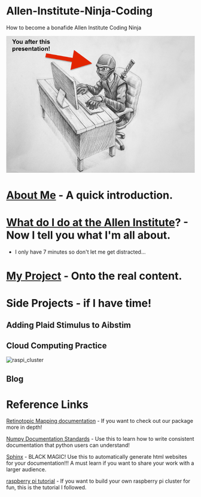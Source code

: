 # Allen-Institute-Ninja-Coding
How to become a bonafide Allen Institute Coding Ninja

![coding ninja](images/coding_ninja.png)




# [About Me](AboutMe.md) - A quick introduction.



# [What do I do at the Allen Institute](WhatIDo.md)? - Now I tell you what I'm all about.

- I only have 7 minutes so don't let me get distracted...

# [My Project](https://github.com/jhyearsley/retinotopic_mapping/tree/dev) - Onto the real content.


# Side Projects - if I have time!

## Adding Plaid Stimulus to Aibstim

## Cloud Computing Practice
![raspi_cluster](images/raspi_all.png)

## Blog




# Reference Links


[Retinotopic Mapping documentation](
http://retinotopic-mapping.readthedocs.io/en/latest/) - If you want to check
out our package more in depth!

[Numpy Documentation Standards](
https://github.com/numpy/numpy/blob/master/doc/HOWTO_DOCUMENT.rst.txt) -
Use this to learn how to write consistent documentation
that python users can understand!

[Sphinx](http://www.sphinx-doc.org/en/stable/index.html) - BLACK MAGIC!
Use this to automatically generate html websites for your documentation!!! 
A must learn if you want to share your work with a larger audience.

[raspberry pi tutorial](http://makezine.com/projects/build-a-compact-4-node-raspberry-pi-cluster/) -
If you want to build your own raspberry pi cluster for fun, this is the tutorial I followed.